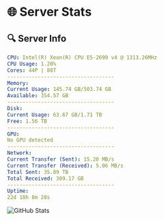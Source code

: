 # 🌐 Server Stats
## 🔍 Server Info
```yaml
CPU: Intel(R) Xeon(R) CPU E5-2699 v4 @ 1313.26MHz
CPU Usage: 1.20%
Cores: 44P | 88T
-----------------------------------
Memory:
Current Usage: 145.74 GB/503.74 GB
Available: 354.57 GB
-----------------------------------
Disk:
Current Usage: 63.67 GB/1.71 TB
Free: 1.56 TB
-----------------------------------
GPU:
No GPU detected
-----------------------------------
Network:
Current Transfer (Sent): 15.20 MB/s
Current Transfer (Received): 5.06 MB/s
Total Sent: 35.89 TB
Total Received: 309.17 GB
-----------------------------------
Uptime:
22d 18h 8m 28s
```
![GitHub Stats](https://img.shields.io/badge/Updated-2025-03-30_15:31:17-blue)